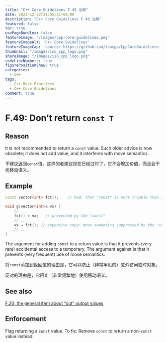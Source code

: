 ```yaml
---
title: "C++ Core Guidelines F.49 注解"
date: 2023-12-22T21:55:51+08:00
description: "C++ Core Guidelines F.49 注解"
featured: false
toc: true
usePageBundles: false
featureImage: "/images/cpp-core-guidelines.png"
featureImageAlt: 'C++ Core Guidelines'
featureImageCap: 'source: https://github.com/isocpp/CppCoreGuidelines'
thumbnail: "/images/iso_cpp_logo.png"
shareImage: "/images/iso_cpp_logo.png"
codeLineNumbers: true
figurePositionShow: true
categories:
  - C++
tags:
  - C++ Best Practices
  - C++ Core Guidelines
comment: true
---
```


# F.49: Don’t return `const T`

## Reason

It is not recommended to return a `const` value. Such older advice is now obsolete; it does not add value, and it interferes with move semantics.

不建议返回`const`值。这样的老建议现在已经过时了，它不会增加价值，而且会干扰移动语义。

## Example

```c++
const vector<int> fct();    // bad: that "const" is more trouble than it is worth

void g(vector<int>& vx) {
    // ...
    fct() = vx;   // prevented by the "const"
    // ...
    vx = fct(); // expensive copy: move semantics suppressed by the "const"
    // ...
}
```

The argument for adding `const` to a return value is that it prevents (very rare) accidental access to a temporary. The argument against is that it prevents (very frequent) use of move semantics.

将`const`添加到返回值的理由是，它可以防止（非常罕见的）意外访问临时对象。

反对的理由是，它阻止（非常频繁地）使用移动语义。

## See also

[F.20, the general item about “out” output values](https://isocpp.github.io/CppCoreGuidelines/CppCoreGuidelines#Rf-out)

## Enforcement

Flag returning a `const` value. To fix: Remove `const` to return a non-`const` value instead.
